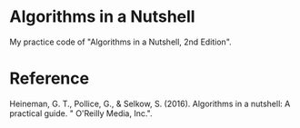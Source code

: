 # Algorithms in a Nutshell
My practice code of "Algorithms in a Nutshell, 2nd Edition".

# Reference
Heineman, G. T., Pollice, G., & Selkow, S. (2016). Algorithms in a nutshell: A practical guide. " O'Reilly Media, Inc.".
